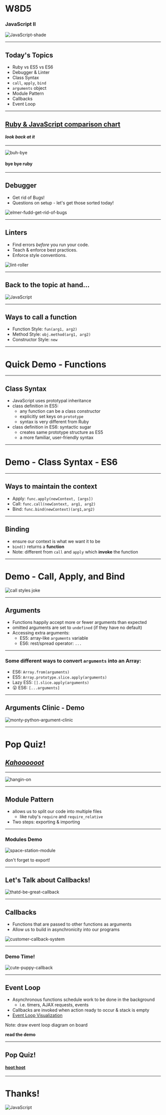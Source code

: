 # W8D5

### JavaScript II

![JavaScript-shade](https://i.redd.it/h7nt4keyd7oy.jpg)


---

## Today's Topics

+ Ruby vs ES5 vs ES6
+ Debugger & Linter
+ Class Syntax
+ `call`, `apply`, `bind`
+ `arguments` object
+ Module Pattern
+ Callbacks
+ Event Loop



---


## [Ruby & JavaScript comparison chart](https://appacademy.github.io/curriculum/language_comparison/index.html)
#### _look back at it_




---

![buh-bye](https://media.giphy.com/media/UQaRUOLveyjNC/giphy.gif)
#### bye bye ruby


---

## Debugger

* Get rid of Bugs!
* Questions on setup - let's get those sorted today!

![elmer-fudd-get-rid-of-bugs](https://i.dailymail.co.uk/i/pix/2015/08/25/16/2BA72DA100000578-3210389-image-a-27_1440516318230.jpg)


---

## Linters

* Find errors _before_ you run your code.
* Teach & enforce best practices.
* Enforce style conventions.

![lint-roller](https://fthmb.tqn.com/7FrkhIuQFKyGdcDfsNxY0eE3Mas=/960x0/filters:no_upscale()/GettyImages-sb10066479g-001-589364fb5f9b5874eee2b5fd.jpg)


---

## Back to the topic at hand...

![JavaScript](https://i.ytimg.com/vi/sZDjqTnfiGA/maxresdefault.jpg)

---

## Ways to call a function

* Function Style: `fun(arg1, arg2)`
* Method Style: `obj.method(arg1, arg2)`
* Constructor Style: `new`



---
# Quick Demo - Functions
---

## Class Syntax

* JavaScript uses prototypal inheritance
* class definition in ES5:
  * any function can be a class constructor
  * explicitly set keys on `prototype`
  * syntax is very different from Ruby
* class definition in ES6: syntactic sugar
  * creates same prototype structure as ES5
  * a more familiar, user-friendly syntax


---

# Demo - Class Syntax - ES6


---

## Ways to maintain the context

* Apply: `func.apply(newContext, [args])`
* Call: `func.call(newContext, arg1, arg2)`
* Bind: `func.bind(newContext)(arg1,arg2)`




---
## Binding

* ensure our context is what we want it to be
* `bind()` returns a **function**
* Note: different from `call` and `apply` which **invoke** the function



---
# Demo - Call, Apply, and Bind
![call styles joke](https://66.media.tumblr.com/bd889e9ab3bb01c2c465f22aff49c9fb/tumblr_mpnqbjIxwk1sqlkr5o1_1280.jpg)



---

## Arguments

* Functions happily accept more or fewer arguments than expected
* omitted arguments are set to `undefined` (if they have no default)
* Accessing extra arguments:
  * ES5: array-like `arguments` variable
  * ES6: rest/spread operator: `...`



---

### Some different ways to convert `arguments` into an Array:

+ ES6: `Array.from(arguments)`
+ ES5: `Array.prototype.slice.apply(arguments)`
+ Lazy ES5: `[].slice.apply(arguments)`
+ 😮 ES6: `[...arguments]`



---

## Arguments Clinic - Demo

![monty-python-argument-clinic](https://multimedia-english.com/recursos/contenidos/5b332af4cb618cc94c765a42085f1422.jpg)

---

# Pop Quiz!
## [*Kahoooooot*](https://create.kahoot.it/details/w5d5-callbacks-quiz-1/580fb3b6-2570-44d1-8ea5-79f791b68bfb)

---

![hangin-on](https://media.giphy.com/media/eBCnpuRGBhQGY/giphy.gif)

---

## Module Pattern

* allows us to split our code into multiple files
  * like ruby's `require` and `require_relative`
* Two steps: exporting & importing

---

### Modules Demo

![space-station-module](http://www.21stcentech.com/wp-content/uploads/2013/11/Zarya-module.jpg)


don't forget to export!

---

## Let's Talk about Callbacks!

![thatd-be-great-callback](https://media.makeameme.org/created/if-you-could-phpoic.jpg)

---

## Callbacks

* Functions that are passed to other functions as arguments
* Allow us to build in asynchronicity into our programs
 
![customer-callback-system](https://www.infosearchbpo.com/bpo-news/wp-content/uploads/call-back-system.jpeg)


---

### Demo Time!

![cute-puppy-callback](https://memegenerator.net/img/instances/58926517/just-waiting-for-you-to-call-me-back.jpg)


---

## Event Loop

* Asynchronous functions schedule work to be done in the background
  * i.e. timers, AJAX requests, events
* Callbacks are invoked when action ready to occur & stack is empty
* [Event Loop Visualization](http://latentflip.com/loupe)

Note: draw event loop diagram on board

**read the demo**

---

## Pop Quiz!

#### [hoot hoot](https://create.kahoot.it/details/w5d5-callbacks-quiz-2/aae9c829-64e6-4e43-a68f-efd8ef52167c)


---

# Thanks!

![JavaScript](https://stackify.com/wp-content/uploads/2017/08/Javascript-vs-Typescript-793x397.jpg)
